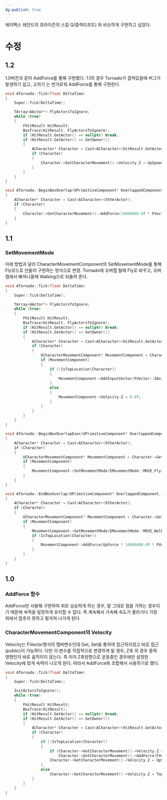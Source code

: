 ```yaml
---
dg-publish: true
---
```


에이펙스 레전드의 호라이즌의 스킬 Q(중력리프트) 와 비슷하게 구현하고 싶었다.

# 수정
## 1.2
1.0버전과 같이 AddForce를 통해 구현했다. 1.1의 경우 Tornado가 겹쳐있을때 버그가 발생하기 쉽고, 고치기 는 번거로워 AddForce를 통해 구현한다.
```cpp
void ATornado::Tick(float DeltaTime)
{
	Super::Tick(DeltaTime);

	TArray<AActor*> FlyActorsToIgnore;
	while (true)
	{
		FHitResult HitResult;
		BoxTrace(HitResult, FlyActorsToIgnore);
		if (HitResult.GetActor() == nullptr) break;
		if (HitResult.GetActor() == GetOwner())
		{
			ACharacter* Character = Cast<ACharacter>(HitResult.GetActor());
			if (Character)
			{
				Character->GetCharacterMovement()->Velocity.Z = UpSpeed;
			}
		}
	}
}

void ATornado::BeginBoxOverlap(UPrimitiveComponent* OverlappedComponent, AActor* OtherActor, UPrimitiveComponent* OtherComp, int32 OtherBodyIndex, bool bFromSweep, const FHitResult& SweepResult)
{
	ACharacter* Character = Cast<ACharacter>(OtherActor);
	if (Character)
	{
		Character->GetCharacterMovement()->AddForce(10000000.0f * FVector::ZAxisVector);
	}
}
```
## 1.1
### SetMovementMode
아래 방법과 달리 CharacterMovementComponent의 SetMovementMode를 통해 Fly모드로 만들어 구현하는 방식으로 변경. Tornado에 오버랩 될때 Fly로 바꾸고, 오버랩에서 빠져나올때 Walking으로 되돌려 준다.
```cpp
void ATornado::Tick(float DeltaTime)
{
	Super::Tick(DeltaTime);

	TArray<AActor*> FlyActorsToIgnore;
	while (true)
	{
		FHitResult HitResult;
		BoxTrace(HitResult, FlyActorsToIgnore);
		if (HitResult.GetActor() == nullptr) break;
		if (HitResult.GetActor() == GetOwner())
		{
			ACharacter* Character = Cast<ACharacter>(HitResult.GetActor());
			if (Character)
			{
				UCharacterMovementComponent* MovementComponent = Character->GetCharacterMovement();
				if (MovementComponent)
				{
					if (!IsTopLocation(Character))
					{
						MovementComponent->AddInputVector(FVector::ZAxisVector);
					}
					else
					{
						MovementComponent->Velocity.Z = 0.0f;
					}
				}
			}
		}
	}
}

void ATornado::BeginBoxOverlapExec(UPrimitiveComponent* OverlappedComponent, AActor* OtherActor, UPrimitiveComponent* OtherComp, int32 OtherBodyIndex, bool bFromSweep, const FHitResult& SweepResult)
{
	ACharacter* Character = Cast<ACharacter>(OtherActor);
	if (Character)
	{
		UCharacterMovementComponent* MovementComponent = Character->GetCharacterMovement();
		if (MovementComponent)
		{
			MovementComponent->SetMovementMode(EMovementMode::MOVE_Flying);
		}
	}
}

void ATornado::EndBoxOverlap(UPrimitiveComponent* OverlappedComponent, AActor* OtherActor, UPrimitiveComponent* OtherComp, int32 OtherBodyIndex)
{
	ACharacter* Character = Cast<ACharacter>(OtherActor);
	if (Character)
	{
		UCharacterMovementComponent* MovementComponent = Character->GetCharacterMovement();
		if (MovementComponent)
		{
			MovementComponent->SetMovementMode(EMovementMode::MOVE_Walking);
			if (IsTopLocation(Character))
			{
				MovementComponent->AddForce(UpForce * 10000000.0f * FVector::ZAxisVector);
			}
		}
	}
}
```

## 1.0
### AddForce 함수
AddForce만 사용해 구현하여 위로 상승하게 하는 경우, 말 그대로 힘을 가하는 경우이기 때문에 속력을 일정하게 유지할 수 없다. 즉 계속해서 가속해 속도가 올라가다 가장 위에서 멈추지 못하고 튕겨져 나가게 된다.

### CharacterMovementComponent의 Velocity
Velocity는 FVector형식의 멤버변수인데 Get, Set을 통하여 접근하지않고 바로 접근(public)이 가능하다. 다만 이 변수를 직접적으로 변경하게 될 경우, Z축 의 경우 중력 영향인지 바로 움직이지 않는다. 즉 이미 Z축방향으로 운동중인 경우에만 설정한 Velocity에 맞게 속력이 나오게 된다. 따라서 AddForce와 조합해서 사용하기로 했다.

```cpp
void ATornado::Tick(float DeltaTime)
{
	Super::Tick(DeltaTime);

	InitActorsToIgnore();
	while (true)
	{
		FHitResult HitResult;
		BoxTrace(HitResult);
		if (HitResult.GetActor() == nullptr) break;
		if (HitResult.GetActor() == GetOwner())
		{
			ACharacter* Character = Cast<ACharacter>(HitResult.GetActor());
			if (Character)
			{
				if (!IsTopLocation(Character))
				{
					if (Character->GetCharacterMovement()->Velocity.Z < 1)
						Character->GetCharacterMovement()->AddForce(FVector::ZAxisVector * 100000.0f); // 대략적으로 캐릭터가 Z방향으로 움직이게 하는 최소 힘이 100000정도 됨
					Character->GetCharacterMovement()->Velocity.Z = UpSpeed;
				}
				else
					Character->GetCharacterMovement()->Velocity.Z = TopSpeed;
			}
		}
	}
}
```
